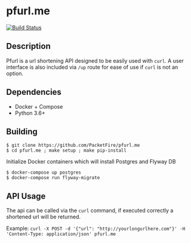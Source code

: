 # pfurl.me

[![Build Status](https://travis-ci.org/PacketFire/pfurl.me.svg?branch=master)](https://travis-ci.org/PacketFire/pfurl.me)

## Description
Pfurl is a url shortening API designed to be easily used with ``curl``. A user interface is also included via ``/up`` route for ease of use if ``curl`` is not an option.

## Dependencies
* Docker + Compose
* Python 3.6+

## Building
```shell
$ git clone https://github.com/PacketFire/pfurl.me
$ cd pfurl.me ; make setup ; make pip-install
```

Initialize Docker containers which will install Postgres and Flyway DB
```shell
$ docker-compose up postgres
$ docker-compose run flyway-migrate
```

## API Usage
The api can be called via the ``curl`` command, if executed correctly a shortened url will be returned.

Example: ``curl -X POST -d '{"url": "http://yourlongurlhere.com"}' -H 'Content-Type: application/json' pfurl.me``
